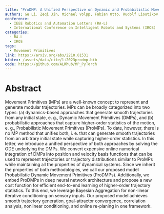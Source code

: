 ```yaml
---
title: "ProDMP: A Unified Perspective on Dynamic and Probabilistic Movement Primitives"
authors: Ge Li, Zeqi Jin, Michael Volpp, Fabian Otto, Rudolf Lioutikov, Gerhard Neumann
conference:
  - IEEE Robotics and Automation Letters (RA-L)
  - International Conference on Intelligent Robots and Systems (IROS)
categories:
  - RA-L
  - IROS
tags:
  - Movement Primitives
link: https://arxiv.org/abs/2210.01531
bibtex: /assets/data/cite/li2023prodmp.bib
code: https://github.com/ALRhub/MP_PyTorch
---
```


# Abstract

Movement Primitives (MPs) are a well-known concept to represent and generate modular trajectories. MPs can be broadly categorized into two types: (a) dynamics-based approaches that generate smooth trajectories from any initial state, e. g., Dynamic Movement Primitives (DMPs), and (b) probabilistic approaches that capture higher-order statistics of the motion, e. g., Probabilistic Movement Primitives (ProMPs). To date, however, there is no MP method that unifies both, i. e. that can generate smooth trajectories from an arbitrary initial state while capturing higher-order statistics. In this letter, we introduce a unified perspective of both approaches by solving the ODE underlying the DMPs. We convert expensive online numerical integration of DMPs into position and velocity basis functions that can be used to represent trajectories or trajectory distributions similar to ProMPs while maintaining all the properties of dynamical systems. Since we inherit the properties of both methodologies, we call our proposed model Probabilistic Dynamic Movement Primitives (ProDMPs). Additionally, we embed ProDMPs in deep neural network architecture and propose a new cost function for efficient end-to-end learning of higher-order trajectory statistics. To this end, we leverage Bayesian Aggregation for non-linear iterative conditioning on sensory inputs. Our proposed model achieves smooth trajectory generation, goal-attractor convergence, correlation analysis, nonlinear conditioning, and online re-planing in one framework.
